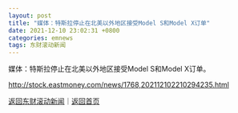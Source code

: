```yaml
---
layout: post
title: "媒体：特斯拉停止在北美以外地区接受Model S和Model X订单"
date: 2021-12-10 23:02:31 +0800
categories: emnews
tags: 东财滚动新闻
---
```


媒体：特斯拉停止在北美以外地区接受Model S和Model X订单。

<http://stock.eastmoney.com/news/1768,202112102210294235.html>

[返回东财滚动新闻](//finews.withounder.com/emnews/)｜[返回首页](//finews.withounder.com/)